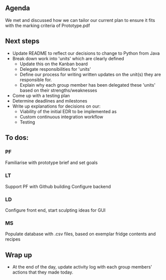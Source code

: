 ## Agenda
We met and discussed how we can tailor our current plan to ensure it fits with the marking criteria of Prototype.pdf

## Next steps
- Update README to reflect our decisions to change to Python from Java
- Break down work into 'units' which are clearly defined
    - Update this on the Kanban board
    - Delegate responsibilities for 'units'
    - Define our process for writing written updates on the unit(s) they are responsible for.
    - Explain why each group member has been delegated these 'units' based on their strengths/weaknesses
- Come up with a testing plan
- Determine deadlines and milestones
- Write up explanations for decisions on our:
    - Viability of the initial EDR to be implemented as 
    - Custom continuous integration workflow
    - Testing

## To dos:
### PF
Familiarise with prototype brief and set goals

### LT
Support PF with Github building
Configure backend

### LD
Configure front end, start sculpting ideas for GUI

### MS
Populate database with .csv files, based on exemplar fridge contents and recipes


## Wrap up
- At the end of the day, update activity log with each group members' actions that they made today.
